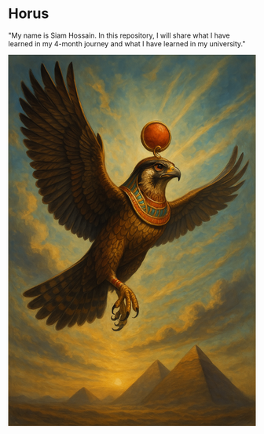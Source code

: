 # Horus
"My name is Siam Hossain. In this repository, I will share what I have learned in my 4-month journey and what I have learned in my university."

![image alt](https://github.com/ALPHAMAN-0/Horus/blob/main/falcon.png?raw=true)
